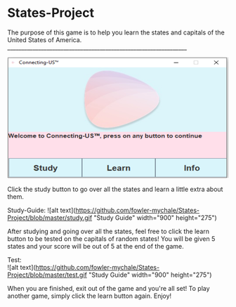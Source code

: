 # States-Project

The purpose of this game is to help you learn the states and capitals 
of the United States of America. 
________________________________________________________________</br>

<img src="openingScreen.PNG" width="900" height="275"></br>


Click the study button to go over all the states and learn a little extra 
about them. </br>

Study-Guide: 
![alt text](https://github.com/fowler-mychale/States-Project/blob/master/study.gif "Study Guide" width="900" height="275")</br>



After studying and going over all the states, feel free to click the learn 
button to be tested on the capitals of random states! You will be given 
5 states and your score will be out of 5 at the end of the game. </br>

Test:</br>
![alt text](https://github.com/fowler-mychale/States-Project/blob/master/test.gif "Study Guide" width="900" height="275")

When you are finished, exit out of the game and you're all set! 
To play another game, simply click the learn button again. Enjoy!
